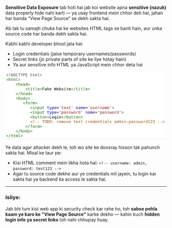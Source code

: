 **Sensitive Data Exposure** tab hoti hai jab koi website apna **sensitive (nazuk)** data properly hide nahi karti — ya usay frontend mein chhor deti hai, jahan har banda “View Page Source” se dekh sakta hai.

Ab tak tu samajh chuka hai ke websites HTML tags se banti hain, aur unka source code har banda dekh sakta hai.

Kabhi kabhi developer bhool jata hai:

* Login credentials (jaise temporary usernames/passwords)
* Secret links (jo private parts of site ke liye hotay hain)
* Ya aur sensitive info HTML ya JavaScript mein chhor deta hai

![HTML SOURCE](https://github.com/habib392/ImagesSS/blob/d0cbdf24ce46d9ca9fbfc076deac646cc4ff435b/html_source.png)

Ye data agar attacker dekh le, toh wo site ke doosray hisson tak pahunch sakta hai.
Misal ke taur pe:

* Kisi HTML comment mein likha hota hai: `<!-- username: admin, password: test123 -->`
* Agar tu source code dekhe aur ye credentials mil jayein, tu login kar sakta hai ya backend ka access le sakta hai.

---

### Isliye:

Jab bhi tum kisi web app ki security check kar rahe ho, toh **sabse pehla kaam ye karo ke "View Page Source"** karke dekho — kahin kuch **hidden login info ya secret links** toh nahi chhupay huay.

